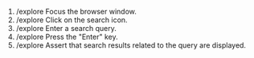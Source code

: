 1. /explore Focus the browser window.
2. /explore Click on the search icon.
3. /explore Enter a search query.
4. /explore Press the "Enter" key.
5. /explore Assert that search results related to the query are displayed.